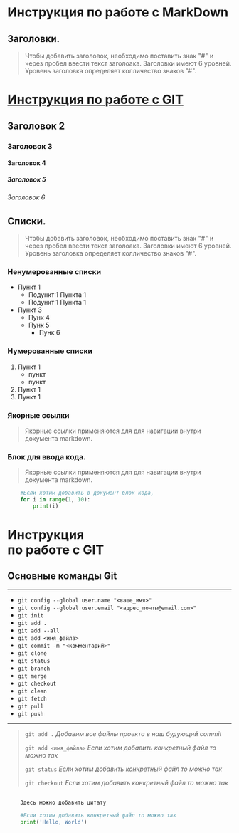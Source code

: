 # Инструкция по работе с MarkDown

## Заголовки.
> Чтобы добавить заголовок, необходимо поставить знак "#"
> и через пробел ввести текст заголоака. Заголовки имеют 6 уровней.
> Уровень заголовка определяет колличество знаков "#".

# [Инструкция по работе с GIT](#инструкция-brпо-работе-с-git)
## Заголовок 2
### Заголовок 3
#### Заголовок 4
##### Заголовок 5
###### Заголовок 6

## Списки.
> Чтобы добавить заголовок, необходимо поставить знак "#"
> и через пробел ввести текст заголоака. Заголовки имеют 6 уровней.
> Уровень заголовка определяет колличество знаков "#".

### Ненумерованные списки
* Пункт 1
    * Подункт 1 Пункта 1
    * Подункт 1 Пункта 1
* Пункт 3
    - Пунк 4
    - Пунк 5
        - Пунк 6



### Нумерованные списки
1. Пункт 1
    + пункт
    + пункт
2. Пункт 1
3. Пункт 1

### Якорные ссылки 
> Якорные ссылки применяются для для навигации внутри документа markdown.


### Блок для ввода кода.
> Якорные ссылки применяются для для навигации внутри документа markdown.

``` python
    #Если хотим добавить в документ блок кода, 
    for i in range(1, 10):
        print(i)
```



# Инструкция <br/>по работе с GIT

## Основные команды Git
---
* `git config --global user.name "<ваше_имя>"`
* `git config --global user.email "<адрес_почты@email.com>"`
* `git init`
* `git add .`
* `git add --all`
* `git add <имя_файла> `
* `git commit -m "<комментарий>"`
* `git clone`
* `git status`
* `git branch`
* `git merge`
* `git checkout`
* `git clean`
* `git fetch`
* `git pull`
* `git push`

---

> `git add .`  _Добавим все файлы проекта в наш будующий commit_ 
> 
> `git add <имя_файла>` _Если хотим добавить конкретный файл то можно так_
>
> `git status` _Если хотим добавить конкретный файл то можно так_
>
> `git checkout` _Если хотим добавить конкретный файл то можно так_




``` python
    
    Здесь можно добавить цитату

    #Если хотим добавить конкретный файл то можно так
    print('Hello, World')

```











